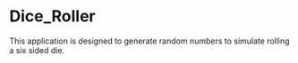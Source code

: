 # Dice_Roller

This application is designed to generate random numbers to simulate rolling a six sided die.
